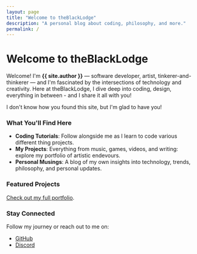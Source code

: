 ```yaml
---
layout: page
title: "Welcome to theBlackLodge"
description: "A personal blog about coding, philosophy, and more."
permalink: /
---
```


# Welcome to theBlackLodge

Welcome! I'm **{{ site.author }}** — software developer, artist, tinkerer-and-thinkerer — and I'm fascinated by the intersections of technology and creativity. Here at theBlackLodge, I dive deep into coding, design, everything in between - and I share it all with you!

I don't know how you found this site, but I'm glad to have you!

### What You'll Find Here

- **Coding Tutorials**: Follow alongside me as I learn to code various different thing projects.
- **My Projects**: Everything from music, games, videos, and writing: explore my portfolio of artistic endevours.
- **Personal Musings**: A blog of my own insights into technology, trends, philosophy, and personal updates.

### Featured Projects

[Check out my full portfolio](/projects/).

### Stay Connected

Follow my journey or reach out to me on:

- [GitHub](https://github.com/tlorien)
- [Discord](https://discordapp.com/users/888590804921233420)
